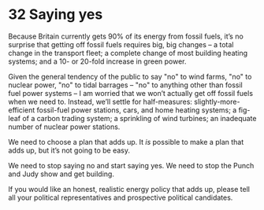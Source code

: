 # 32 Saying yes

Because Britain currently gets 90% of its energy from fossil fuels, it’s no surprise that getting off fossil fuels requires big, big changes – a total change in the transport fleet; a complete change of most building heating systems; and a 10- or 20-fold increase in green power.

Given the general tendency of the public to say "no" to wind farms, "no" to nuclear power, "no" to tidal barrages – "no" to anything other than fossil fuel power systems – I am worried that we won’t actually get off fossil fuels when we need to. Instead, we’ll settle for half-measures: slightly-more-efficient fossil-fuel power stations, cars, and home heating systems; a fig-leaf of a carbon trading system; a sprinkling of wind turbines; an inadequate number of nuclear power stations.

We need to choose a plan that adds up. It *is* possible to make a plan that adds up, but it’s not going to be easy.

We need to stop saying no and start saying yes. We need to stop the Punch and Judy show and get building.

If you would like an honest, realistic energy policy that adds up, please tell all your political representatives and prospective political candidates.
